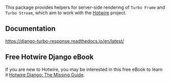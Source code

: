 This package provides helpers for server-side rendering of `Turbo Frame` and `Turbo Stream`, which aim to work with the [Hotwire](https://hotwire.dev/) project.

## Documentation

https://django-turbo-response.readthedocs.io/en/latest/

## Free Hotwire Django eBook

If you are new to Hotwire, you may be interested in this free eBook to learn it [Hotwire Django: The Missing Guide](https://hotwire-django.com/).
